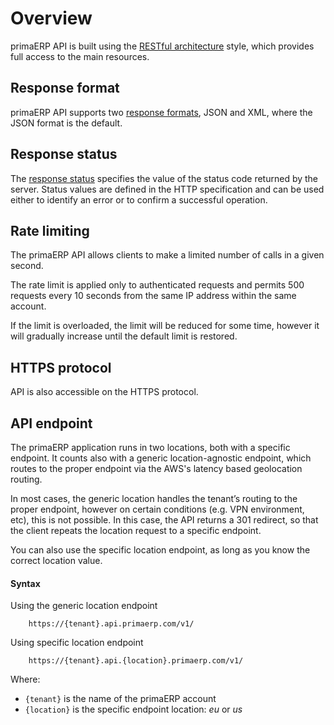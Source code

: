 Overview
==

primaERP API is built using the [RESTful architecture](http://en.wikipedia.org/wiki/Restful) style, which provides full access to the main resources.

## Response format

primaERP API supports two [response formats](response.md), JSON and XML, where the JSON format is the default.

## Response status

The [response status](errors.md) specifies the value of the status code returned by the server. Status values are defined in the HTTP specification and can be used either to identify an error or to confirm a successful operation.

## Rate limiting

The primaERP API allows clients to make a limited number of calls in a given second.

The rate limit is applied only to authenticated requests and permits 500 requests every 10 seconds from the same IP address within the same account.

If the limit is overloaded, the limit will be reduced for some time, however it will gradually increase until the default limit is restored.

## HTTPS protocol

API is also accessible on the HTTPS protocol.

## API endpoint

The primaERP application runs in two locations, both with a specific endpoint. It counts also with a generic location-agnostic endpoint, which routes to the proper endpoint via the AWS's latency based geolocation routing. 

In most cases, the generic location handles the tenant’s routing to the proper endpoint, however on certain conditions (e.g. VPN environment, etc), this is not possible. In this case, the API returns a 301 redirect, so that the client repeats the location request to a specific endpoint. 

You can also use the specific location endpoint, as long as you know the correct location value.

#### Syntax

Using the generic location endpoint

		https://{tenant}.api.primaerp.com/v1/

Using specific location endpoint

		https://{tenant}.api.{location}.primaerp.com/v1/

Where: 
* `{tenant}` is the name of the primaERP account
* `{location}` is the specific endpoint location: *eu* or *us*

